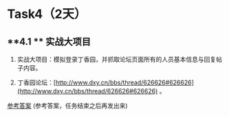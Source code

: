 
# Task4（2天）

## **4.1 ** 实战大项目

1. 实战大项目：模拟登录丁香园，并抓取论坛页面所有的人员基本信息与回复帖子内容。

2. 丁香园论坛：[http://www.dxy.cn/bbs/thread/626626#626626](http://www.dxy.cn/bbs/thread/626626#626626) 。

[参考答案](https://blog.csdn.net/naonao77/article/details/88316754) (参考答案，任务结束之后再发出来)

